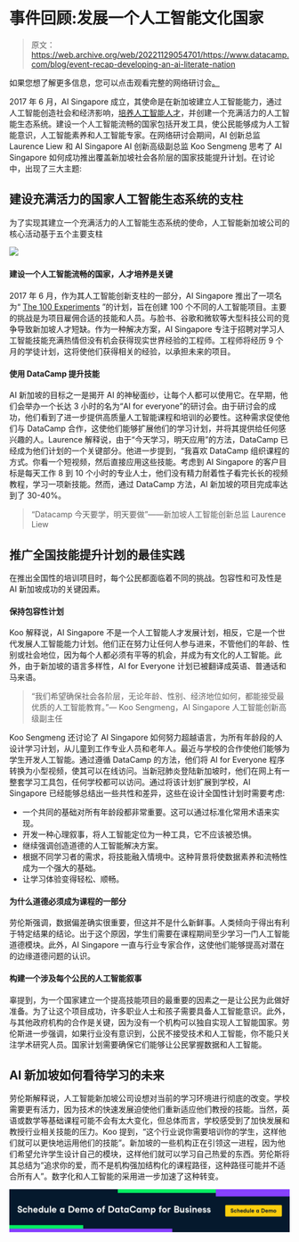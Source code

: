 # 事件回顾:发展一个人工智能文化国家

> 原文：<https://web.archive.org/web/20221129054701/https://www.datacamp.com/blog/event-recap-developing-an-ai-literate-nation>

如果您想了解更多信息，您可以点击观看完整的网络研讨会[。](https://web.archive.org/web/20220705012624/https://www.datacamp.com/resources/webinars/developing-an-ai-literate-nation)

2017 年 6 月，AI Singapore 成立，其使命是在新加坡建立人工智能能力，通过人工智能创造社会和经济影响，[培养人工智能人才](https://web.archive.org/web/20220705012624/https://www.datacamp.com/community/blog/AI-Singapore-2021)，并创建一个充满活力的人工智能生态系统。建设一个人工智能流畅的国家包括开发工具，使公民能够成为人工智能意识，人工智能素养和人工智能专家。在网络研讨会期间，AI 创新总监 Laurence Liew 和 AI Singapore AI 创新高级副总监 Koo Sengmeng 思考了 AI Singapore 如何成功推出覆盖新加坡社会各阶层的国家技能提升计划。在讨论中，出现了三大主题:

## 建设充满活力的国家人工智能生态系统的支柱

为了实现其建立一个充满活力的人工智能生态系统的使命，人工智能新加坡公司的核心活动基于五个主要支柱

![](img/3a5bcb43af3cc41255678c2545bcde2f.png)

#### 建设一个人工智能流畅的国家，人才培养是关键

2017 年 6 月，作为其人工智能创新支柱的一部分，AI Singapore 推出了一项名为“ [The 100 Experiments](https://web.archive.org/web/20220705012624/https://aisingapore.org/industryinnovation/100e/) ”的计划，旨在创建 100 个不同的人工智能项目。主要的挑战是为项目雇佣合适的技能和人员。与脸书、谷歌和微软等大型科技公司的竞争导致新加坡人才短缺。作为一种解决方案，AI Singapore 专注于招聘对学习人工智能技能充满热情但没有机会获得现实世界经验的工程师。工程师将经历 9 个月的学徒计划，这将使他们获得相关的经验，以承担未来的项目。

#### 使用 DataCamp 提升技能

AI 新加坡的目标之一是揭开 AI 的神秘面纱，让每个人都可以使用它。在早期，他们会举办一个长达 3 小时的名为“AI for everyone”的研讨会。由于研讨会的成功，他们看到了进一步提供高质量人工智能课程和培训的必要性。这种需求促使他们与 DataCamp 合作，这使他们能够扩展他们的学习计划，并将其提供给任何感兴趣的人。Laurence 解释说，由于“今天学习，明天应用”的方法，DataCamp 已经成为他们计划的一个关键部分。他进一步提到，“我喜欢 DataCamp 组织课程的方式。你看一个短视频，然后直接应用这些技能。考虑到 AI Singapore 的客户目标是每天工作 8 到 10 个小时的专业人士，他们没有精力耐着性子看完长长的视频教程，学习一项新技能。然而，通过 DataCamp 方法，AI 新加坡的项目完成率达到了 30-40%。

> “Datacamp 今天要学，明天要做”——新加坡人工智能创新总监 Laurence Liew

## 推广全国技能提升计划的最佳实践

在推出全国性的培训项目时，每个公民都面临着不同的挑战。包容性和可及性是 AI 新加坡成功的关键因素。

#### 保持包容性计划

Koo 解释说，AI Singapore 不是一个人工智能人才发展计划，相反，它是一个世代发展人工智能能力计划。他们正在努力让任何人参与进来，不管他们的年龄、性别或社会地位，因为每个人都必须有平等的机会，并成为有文化的人工智能。此外，由于新加坡的语言多样性，AI for Everyone 计划已被翻译成英语、普通话和马来语。

> “我们希望确保社会各阶层，无论年龄、性别、经济地位如何，都能接受最优质的人工智能教育。”— Koo Sengmeng，AI Singapore 人工智能创新高级副主任

Koo Sengmeng 还讨论了 AI Singapore 如何努力超越语言，为所有年龄段的人设计学习计划，从儿童到工作专业人员和老年人。最近与学校的合作使他们能够为学生开发人工智能。通过遵循 DataCamp 的方法，他们将 AI for Everyone 程序转换为小型视频，使其可以在线访问。当新冠肺炎登陆新加坡时，他们在网上有一整套学习工具包，任何学校都可以访问。通过将该计划扩展到学校，AI Singapore 已经能够总结出一些共性和差异，这些在设计全国性计划时需要考虑:

*   一个共同的基础对所有年龄段都非常重要。这可以通过标准化常用术语来实现。
*   开发一种心理叙事，将人工智能定位为一种工具，它不应该被恐惧。
*   继续强调创造道德的人工智能解决方案。
*   根据不同学习者的需求，将技能融入情境中。这种背景将使数据素养和流畅性成为一个强大的基础。
*   让学习体验变得轻松、顺畅。

#### 为什么道德必须成为课程的一部分

劳伦斯强调，数据偏差确实很重要，但这并不是什么新鲜事。人类倾向于得出有利于特定结果的结论。出于这个原因，学生们需要在课程期间至少学习一门人工智能道德模块。此外，AI Singapore 一直与行业专家合作，这使他们能够提高对潜在的边缘道德问题的认识。

#### 构建一个涉及每个公民的人工智能叙事

辜提到，为一个国家建立一个提高技能项目的最重要的因素之一是让公民为此做好准备。为了让这个项目成功，许多职业人士和孩子需要具备人工智能意识。此外，与其他政府机构的合作是关键，因为没有一个机构可以独自实现人工智能国家。劳伦斯进一步强调，如果行业没有意识到，公民不接受技术和人工智能，你不能只关注学术研究人员。国家计划需要确保它们能够让公民掌握数据和人工智能。

## AI 新加坡如何看待学习的未来

劳伦斯解释说，人工智能新加坡公司设想对当前的学习环境进行彻底的改变。学校需要更有活力，因为技术的快速发展迫使他们重新适应他们教授的技能。当然，英语或数学等基础课程可能不会有太大变化，但总体而言，学校感受到了加快发展和教授行业相关技能的压力。Koo 提到，“这个行业说你需要培训你的学生，这样他们就可以更快地运用他们的技能”。新加坡的一些机构正在引领这一进程，因为他们希望允许学生设计自己的模块，这样他们就可以学习自己热爱的东西。劳伦斯将其总结为“追求你的爱，而不是机构强加结构化的课程路径，这种路径可能并不适合所有人”。数字化和人工智能的采用进一步加速了这种转变。

[![](img/b43fd2f3e171fccd3ad2761550e9960a.png)](https://web.archive.org/web/20220705012624/https://www.datacamp.com/business/demo)